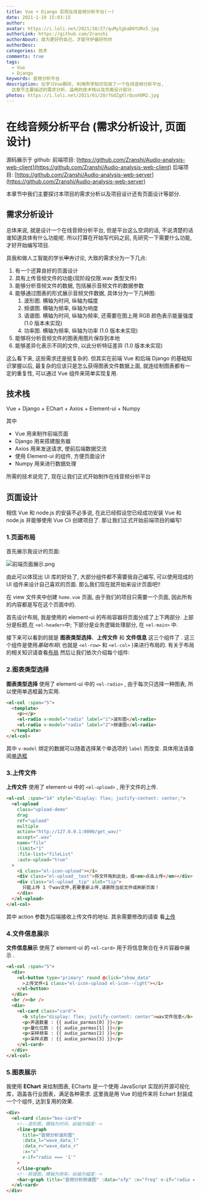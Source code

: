 ```yaml
---
title: Vue + Django 实现在线音频分析平台(一)
date: 2021-1-19 15:03:15
author:
avatar: https://i.loli.net/2021/10/27/quMyIgbaD6tURx5.jpg
authorLink: https://github.com/Zranshi
authorAbout: 成为更好的自己，才能守护最好的你
authorDesc:
categories: 技术
comments: true
tags:
  - Vue
  - Django
keywords: 音频分析平台
description: 在学习Vue期间, 利用所学知识完成了一个在线音频分析平台,
  这章节主要描述的需求分析、运用的技术栈以及页面设计部分.
photos: https://i.loli.net/2021/01/20/7GdZgXlrQus6OM2.jpg
---
```


# 在线音频分析平台 (需求分析设计, 页面设计)

源码展示于 github: 前端项目:
[https://github.com/Zranshi/Audio-analysis-web-client](https://github.com/Zranshi/Audio-analysis-web-client)
后端项目:
[https://github.com/Zranshi/Audio-analysis-web-server](https://github.com/Zranshi/Audio-analysis-web-server)

本章节中我们主要探讨本项目的需求分析以及项目设计还有页面设计等部分.

## 需求分析设计

总体来说, 就是设计一个在线音频分析平台, 但是平台这么空洞的话, 不说清楚的话谁知道具体有什么功能呢. 所以打算在开始写代码之前, 先研究一下需要什么功能, 才好开始编写项目.

具我和做人工智能的学长~~甲方~~讨论, 大致的需求分为一下几点:

1. 有一个还算良好的页面设计
2. 具有上传音频文件的功能(现阶段仅限.wav 类型文件)
3. 能够分析音频文件的数据, 包括展示音频文件的数据参数
4. 能够通过图表的形式展示音频文件数据, 具体分为一下几种图:
   1. 波形图. 横轴为时间, 纵轴为幅度
   2. 频谱图. 横轴为频率, 纵轴为响度
   3. 语谱图. 横轴为时间, 纵轴为频率, 还需要在图上用 RGB 颜色表示能量强度 (1.0 版本未实现)
   4. 功率图. 横轴为频率, 纵轴为功率 (1.0 版本未实现)
5. 能够将分析音频文件的图表用图片保存到本地
6. 能够差异化表示不同的文件, 以此分析特征差异 (1.0 版本未实现)

这么看下来, 这些需求还是挺复杂的. 但其实在前端 Vue 和后端 Django 的基础知识掌握以后, 最复杂的应该只是怎么获得图表文件数据上面, 就连绘制图表都有一定的重复性, 可以通过 Vue 组件来简单实现复用.

## 技术栈

Vue + Django + EChart + Axios + Element-ui + Numpy

其中

- Vue 用来制作前端页面
- Django 用来搭建服务器
- Axios 用来发送请求, 使前后端数据交流
- 使用 Element-ui 的组件, 方便页面设计
- Numpy 用来进行数据处理

所需的技术说完了, 现在让我们正式开始制作在线音频分析平台

## 页面设计

相信 Vue 和 node.js 的安装不必多说, 在此已经假设您已经成功安装 Vue 和 node.js 并能够使用 Vue Cli 创建项目了. 那让我们正式开始前端项目的编写!

### 1.页面布局

首先展示我设计的页面:

![前端页面展示.png](https://i.loli.net/2021/01/19/JuYqart8QhFmDWc.png)

由此可以体现出 UI 库的好处了, 大部分组件都不需要我自己编写, 可以使用现成的 UI 组件来设计自己喜欢的页面. 那么我们现在就开始来设计页面吧!!

在 view 文件夹中创建 `home.vue` 页面, 由于我们的项目只需要一个页面, 因此所有的内容都是写在这个页面中的.

首先设计布局, 我是使用的 element-ui 的布局容器将页面分成了上下两部分. 上部分是标题,在 `<el-header>`中; 下部分是业务逻辑处理部分, 在 `<el-main>` 中.

接下来可以看到的就是 **图表类型选择**、**上传文件** 和 **文件信息** 这三个组件了 . 这三个组件是使用*基础布局*( 也就是 `<el-row>` 和 `<el-col>` )来进行布局的. 有关于布局的相关知识请查看[布局](https://element.eleme.cn/#/zh-CN/component/layout) 然后让我们依次介绍每个组件:

### 2.图表类型选择

**图表类型选择** 使用了 element-ui 中的 `<el-radio>` , 由于每次只选择一种图表, 所以使用单选框最为实用.

```html
<el-col :span="5">
  <template>
    <p></p>
    <el-radio v-model="radio" label="1">波形图</el-radio>
    <el-radio v-model="radio" label="2">频谱图</el-radio>
  </template>
</el-col>
```

其中 `v-model` 绑定的数据可以随着选择某个单选项的 `label` 而改变. 具体用法请查阅[单选框](https://element.eleme.cn/#/zh-CN/component/radio)

### 3.上传文件

**上传文件** 使用了 element-ui 中的 `<el-upload>` , 用于文件的上传.

```html
<el-col :span="14" style="display: flex; justify-content: center;">
  <el-upload
    class="upload-demo"
    drag
    ref="upload"
    multiple
    action="http://127.0.0.1:8000/get_wav/"
    accept=".wav"
    name="file"
    :limit="1"
    :file-list="fileList"
    :auto-upload="true"
  >
    <i class="el-icon-upload"></i>
    <div class="el-upload__text">将文件拖到此处，或<em>点击上传</em></div>
    <div class="el-upload__tip" slot="tip">
      只能上传 1 个wav文件,若要重新上传,请删除当前文件或刷新页面！
    </div>
  </el-upload>
</el-col>
```

其中 action 参数为后端接收上传文件的地址. 其余需要修改的请查
看[上传](https://element.eleme.cn/#/zh-CN/component/upload)

### 4.文件信息展示

**文件信息展示** 使用了 element-ui 的 `<el-card>` 用于将信息聚合在卡片容器中展示 .

```html
<el-col :span="5">
  <div>
    <el-button type="primary" round @click="show_data"
      >上传文件<i class="el-icon-upload el-icon--right"></i>
    </el-button>
  </div>
  <br /><br />
  <div>
    <el-card class="card">
      <b style="display: flex; justify-content: center">wav文件信息</b>
      <p>声道数量 : {{ audio_parmas[0] }}</p>
      <p>量化位数 : {{ audio_parmas[1] }}</p>
      <p>采样频率 : {{ audio_parmas[2] }}</p>
      <p>采样点数 : {{ audio_parmas[3] }}</p>
    </el-card>
  </div>
</el-col>
```

### 5.图表展示

我使用 **EChart** 来绘制图表, ECharts 是一个使用 JavaScript 实现的开源可视化库，涵盖各行业图表，满足各种需求. 这里我是用 Vue 的组件来将 Echart 封装成一个个组件, 达到复用的效果.

```html
<div>
  <el-card class="box-card">
    <!--波形图，横轴为时间，纵轴为幅度-->
    <line-graph
      title="音频分析波形图"
      :data_l="wave_data_l"
      :data_r="wave_data_r"
      :x="x"
      v-if="radio === '1'"
    >
    </line-graph>
    <!--频谱图，横轴为频率，纵轴为幅度-->
    <bar-graph title="音频分析频谱图" :data="xfp" :x="freq" v-if="radio === '2'"></bar-graph>
  </el-card>
</div>
```
